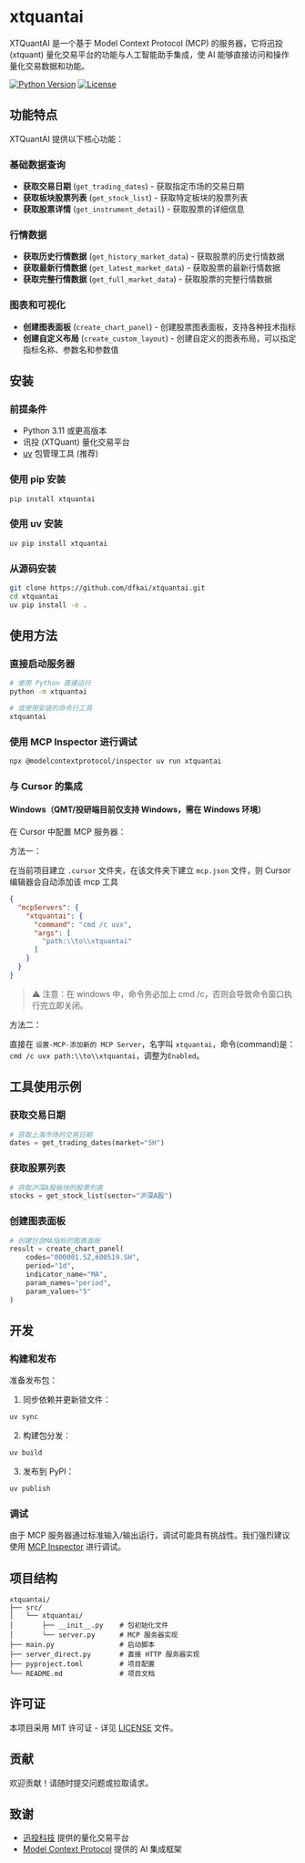 # xtquantai

XTQuantAI 是一个基于 Model Context Protocol (MCP) 的服务器，它将迅投 (xtquant) 量化交易平台的功能与人工智能助手集成，使 AI 能够直接访问和操作量化交易数据和功能。

[![Python Version](https://img.shields.io/badge/python-3.11+-blue.svg)](https://www.python.org/downloads/)
[![License](https://img.shields.io/badge/license-MIT-green.svg)](LICENSE)

## 功能特点

XTQuantAI 提供以下核心功能：

### 基础数据查询
- **获取交易日期** (`get_trading_dates`) - 获取指定市场的交易日期
- **获取板块股票列表** (`get_stock_list`) - 获取特定板块的股票列表
- **获取股票详情** (`get_instrument_detail`) - 获取股票的详细信息

### 行情数据
- **获取历史行情数据** (`get_history_market_data`) - 获取股票的历史行情数据
- **获取最新行情数据** (`get_latest_market_data`) - 获取股票的最新行情数据
- **获取完整行情数据** (`get_full_market_data`) - 获取股票的完整行情数据

### 图表和可视化
- **创建图表面板** (`create_chart_panel`) - 创建股票图表面板，支持各种技术指标
- **创建自定义布局** (`create_custom_layout`) - 创建自定义的图表布局，可以指定指标名称、参数名和参数值

## 安装

### 前提条件
- Python 3.11 或更高版本
- 讯投 (XTQuant) 量化交易平台
- [uv](https://github.com/astral-sh/uv) 包管理工具 (推荐)

### 使用 pip 安装
```bash
pip install xtquantai
```

### 使用 uv 安装
```bash
uv pip install xtquantai
```

### 从源码安装
```bash
git clone https://github.com/dfkai/xtquantai.git
cd xtquantai
uv pip install -e .
```

## 使用方法

### 直接启动服务器
```bash
# 使用 Python 直接运行
python -m xtquantai

# 或使用安装的命令行工具
xtquantai
```

### 使用 MCP Inspector 进行调试
```bash
npx @modelcontextprotocol/inspector uv run xtquantai
```

### 与 Cursor 的集成

#### Windows（QMT/投研端目前仅支持 Windows，需在 Windows 环境）

在 Cursor 中配置 MCP 服务器：

方法一：

在当前项目建立 `.cursor` 文件夹，在该文件夹下建立 `mcp.json` 文件，则 Cursor 编辑器会自动添加该 mcp 工具

```json
{
  "mcpServers": {
    "xtquantai": {
      "command": "cmd /c uvx",
      "args": [
        "path:\\to\\xtquantai"
      ]
    }
  }
}
```

> ⚠️ 注意：在 windows 中，命令务必加上 cmd /c，否则会导致命令窗口执行完立即关闭。

方法二：

直接在 `设置-MCP-添加新的 MCP Server`，名字叫 `xtquantai`，命令(command)是：`cmd /c uvx path:\\to\\xtquantai`，调整为`Enabled`。

## 工具使用示例

### 获取交易日期
```python
# 获取上海市场的交易日期
dates = get_trading_dates(market="SH")
```

### 获取股票列表
```python
# 获取沪深A股板块的股票列表
stocks = get_stock_list(sector="沪深A股")
```

### 创建图表面板
```python
# 创建包含MA指标的图表面板
result = create_chart_panel(
    codes="000001.SZ,600519.SH",
    period="1d",
    indicator_name="MA",
    param_names="period",
    param_values="5"
)
```

## 开发

### 构建和发布

准备发布包：

1. 同步依赖并更新锁文件：
```bash
uv sync
```

2. 构建包分发：
```bash
uv build
```

3. 发布到 PyPI：
```bash
uv publish
```

### 调试

由于 MCP 服务器通过标准输入/输出运行，调试可能具有挑战性。我们强烈建议使用 [MCP Inspector](https://github.com/modelcontextprotocol/inspector) 进行调试。

## 项目结构

```
xtquantai/
├── src/
│   └── xtquantai/
│       ├── __init__.py    # 包初始化文件
│       └── server.py      # MCP 服务器实现
├── main.py                # 启动脚本
├── server_direct.py       # 直接 HTTP 服务器实现
├── pyproject.toml         # 项目配置
└── README.md              # 项目文档
```

## 许可证

本项目采用 MIT 许可证 - 详见 [LICENSE](LICENSE) 文件。

## 贡献

欢迎贡献！请随时提交问题或拉取请求。

## 致谢

- [迅投科技](https://www.thinktrader.net/) 提供的量化交易平台
- [Model Context Protocol](https://modelcontextprotocol.io/) 提供的 AI 集成框架